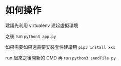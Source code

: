 # 如何操作
建議先利用 virtualenv 建起虛擬環境

之後 run `python3 app.py`

如果需要如果還需要安裝套件建議用 `pip3 install xxx`

run 起來之後開新的 CMD 再 run `python3 sendFile.py`
